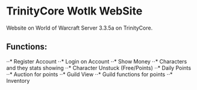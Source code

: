 # TrinityCore Wotlk WebSite
Website on World of Warcraft Server 3.3.5a on TrinityCore.

## Functions:
⋅⋅* Register Account
⋅⋅* Login on Account
⋅⋅* Show Money
⋅⋅* Characters and they stats showing
⋅⋅* Character Unstuck (Free/Points)
⋅⋅* Daily Points
⋅⋅* Auction for points
⋅⋅* Guild View
⋅⋅* Guild functions for points
⋅⋅* Inventory
